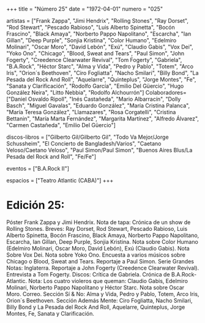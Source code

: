 +++
title = "Número 25"
date = "1972-04-01"
numero = "025"

artistas = ["Frank Zappa", "Jimi Hendrix", "Rolling Stones", "Ray Dorset", "Rod Stewart", "Pescado Rabioso", "Luis Alberto Spinetta", "Bocón Frascino", "Black Amaya", "Norberto Pappo Napolitano", "Escarcha", "Ian Gillan", "Deep Purple", "Sonjia Kristina", "Color Humano", "Edelmiro Molinari", "Oscar Moro", "David Lebón", "Exú", "Claudio Gabis", "Vox Dei", "Yoko Ono", "Chicago", "Blood, Sweat and Tears", "Paul Simon", "John Fogerty", "Creedence Clearwater Revival", "Tom Fogerty", "Gabriela", "B.A.Rock", "Héctor Starc", "Alma y Vida", "Pedro y Pablo", "Totem", "Arco Iris", "Orion´s Beethoven", "Ciro Fogliatta", "Nacho Smilari", "Billy Bond", "La Pesada del Rock And Roll", "Aquelarre", "Quinteplus", "Jorge Montes", "Fe", "Sanata y Clarificación", "Rodolfo García", "Emilio Del Güercio", "Hugo González Neira", "Litto Nebbia", "Rodolfo Alchourrón"]
Colaboradores= ["Daniel Osvaldo Ripoll", "Inés Castañeda", "Mario Albarracín", "Dolly Basch", "Miguel Gavalas", "Eduardo González", "María Cristina Palanca", "María Teresa González", "Llamazares", "Rosa Corgatelli", "Cristina Bettanin", "María Marta Fernández", "Margarita Martínez", "Alfredo Álvarez", "Carmen Castañeda", "Emilio Del Güercio"]

discos-libros = ["Gilberto Gil/Gilberto Gil", "Todo Va Mejor/Jorge Schussheim", "El Concierto de Bangladesh/Varios", "Caetano Veloso/Caetano Veloso", "Paul Simon/Paul Simon", "Buenos Aires Blus/La Pesada del Rock and Roll", "Fe/Fe"]

eventos = ["B.A.Rock II"]

espacios = ["Teatro Atlantic (CABA)"]
+++

# Edición 25:
Póster Frank Zappa y Jimi Hendrix. Nota de tapa: Crónica de un show de Rolling Stones. Breves: Ray Dorset, Rod Stewart, Pescado Rabioso, Luis Alberto Spinetta, Bocón Frascino, Black Amaya, Norberto Pappo Napolitano, Escarcha, Ian Gillan, Deep Purple, Sonjia Kristina. Nota sobre Color Humano (Edelmiro Molinari, Oscar Moro, David Lebón), Exú (Claudio Gabis). Nota Sobre Vox Dei. Nota sobre Yoko Ono. Encuesta a varios músicos sobre Chicago o Blood, Sweat and Tears. Reportaje a Paul Simon. Serie Grandes Notas: Inglaterra. Reportaje a John Fogerty (Creedence Clearwater Revival). Entrevista a Tom Fogerty. Discos: Crítica de Gabriela. Crónica de B.A.Rock-Atlantic. Nota: Los cuatro violeros que queman: Claudio Gabis, Edelmiro Molinari, Norberto Pappo Napolitano y Héctor Starc. Nota sobre Oscar Moro. Correo. Sección Sí & No: Alma y Vida, Pedro y Pablo, Totem, Arco Iris, Orion´s Beethoven. Sección Además Mente: Ciro Fogliatta, Nacho Smilari, Billy Bond y La Pesada del Rock And Roll, Aquelarre, Quinteplus, Jorge Montes, Fe, Sanata y Clarificación. 
